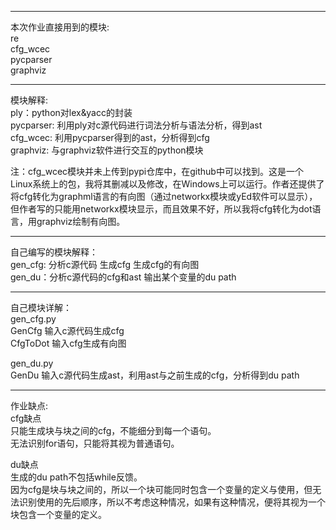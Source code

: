 -------------------------------------
本次作业直接用到的模块:  
re  
cfg_wcec  
pycparser  
graphviz

--------------------------------------
模块解释:  
ply：python对lex&yacc的封装  
pycparser: 利用ply对c源代码进行词法分析与语法分析，得到ast  
cfg_wcec: 利用pycparser得到的ast，分析得到cfg  
graphviz: 与graphviz软件进行交互的python模块

注：cfg_wcec模块并未上传到pypi仓库中，在github中可以找到。这是一个Linux系统上的包，我将其删减以及修改，在Windows上可以运行。作者还提供了将cfg转化为graphml语言的有向图（通过networkx模块或yEd软件可以显示），但作者写的只能用networkx模块显示，而且效果不好，所以我将cfg转化为dot语言，用graphviz绘制有向图。

-----------------------------------------
自己编写的模块解释：  
gen_cfg: 分析c源代码 生成cfg 生成cfg的有向图  
gen_du：分析c源代码的cfg和ast 输出某个变量的du path

----------------------------------------
自己模块详解：  
gen_cfg.py  
GenCfg 输入c源代码生成cfg  
CfgToDot 输入cfg生成有向图

gen_du.py  
GenDu 输入c源代码生成ast，利用ast与之前生成的cfg，分析得到du path


-----------------------------------------
作业缺点:  
cfg缺点  
只能生成块与块之间的cfg，不能细分到每一个语句。  
无法识别for语句，只能将其视为普通语句。

du缺点  
生成的du path不包括while反馈。  
因为cfg是块与块之间的，所以一个块可能同时包含一个变量的定义与使用，但无法识别使用的先后顺序，所以不考虑这种情况，如果有这种情况，便将其视为一个块包含一个变量的定义。
